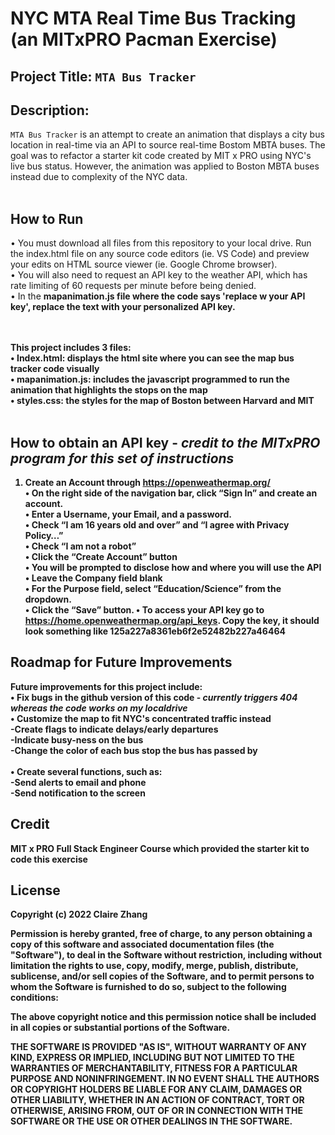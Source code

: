 # NYC MTA Real Time Bus Tracking  (an MITxPRO Pacman Exercise)
## Project Title: ``MTA Bus Tracker``
## Description: 
``MTA Bus Tracker`` is an attempt to create an animation that displays a city bus location in real-time via an API to source real-time Bostom MBTA buses. The goal was to refactor a starter kit code created by MIT x PRO using NYC's live bus status. However, the animation was applied to Boston MBTA buses instead due to complexity of the NYC data.
 <br> </br>
## How to Run
•	You must download all files from this repository to your local drive. Run the index.html file on any source code editors (ie. VS Code) and preview your edits on HTML source viewer (ie. Google Chrome browser). <br>
•	You will also need to request an API key to the weather API, which has rate limiting of 60 requests per minute before being denied. <br>
•	In the <b>mapanimation.js<b> file where the code says 'replace w your API key', replace the text with your personalized API key.<br>
 

<br> </br>
This project includes 3 files: <br> 
•	<b>Index.html</b>: displays the html site where you can see the map bus tracker code visually <br>
•	<b>mapanimation.js</b>: includes the javascript programmed to run the animation that highlights the stops on the map <br>
•	<b>styles.css</b>: the styles for the map of Boston between Harvard and MIT <br>
 <br>

## How to obtain an API key - _credit to the MITxPRO program for this set of instructions_
1. Create an Account through https://openweathermap.org/ <br>
•	On the right side of the navigation bar, click “Sign In” and create an account. <br>
•	Enter a Username, your Email, and a password.  <br>
•	Check “I am 16 years old and over” and “I agree with Privacy Policy…” <br>
•	Check “I am not a robot” <br>
•	Click the “Create Account” button <br>
•	You will be prompted to disclose how and where you will use the API <br>
•	Leave the Company field blank <br>
•	For the Purpose field, select “Education/Science” from the dropdown. <br>
•	Click the “Save” button.
•	To access your API key go to https://home.openweathermap.org/api_keys. Copy the key, it should look something like 125a227a8361eb6f2e52482b227a46464

## Roadmap for Future Improvements
Future improvements for this project include: <br>
•	Fix bugs in the github version of this code - _currently triggers 404 whereas the code works on my localdrive_ <br>
•	Customize the map to fit NYC's concentrated traffic instead <br>
  -Create flags to indicate delays/early departures <br>
  -Indicate busy-ness on the bus  <br>
  -Change the color of each bus stop the bus has passed by <br><br>
•	Create several functions, such as: <br>
  -Send alerts to email and phone <br>
  -Send notification to the screen <br>
  
## Credit
MIT x PRO Full Stack Engineer Course which provided the starter kit to code this exercise

## License
Copyright (c) 2022 Claire Zhang

Permission is hereby granted, free of charge, to any person obtaining a copy
of this software and associated documentation files (the "Software"), to deal
in the Software without restriction, including without limitation the rights
to use, copy, modify, merge, publish, distribute, sublicense, and/or sell
copies of the Software, and to permit persons to whom the Software is
furnished to do so, subject to the following conditions:

The above copyright notice and this permission notice shall be included in all
copies or substantial portions of the Software.

THE SOFTWARE IS PROVIDED "AS IS", WITHOUT WARRANTY OF ANY KIND, EXPRESS OR
IMPLIED, INCLUDING BUT NOT LIMITED TO THE WARRANTIES OF MERCHANTABILITY,
FITNESS FOR A PARTICULAR PURPOSE AND NONINFRINGEMENT. IN NO EVENT SHALL THE
AUTHORS OR COPYRIGHT HOLDERS BE LIABLE FOR ANY CLAIM, DAMAGES OR OTHER
LIABILITY, WHETHER IN AN ACTION OF CONTRACT, TORT OR OTHERWISE, ARISING FROM,
OUT OF OR IN CONNECTION WITH THE SOFTWARE OR THE USE OR OTHER DEALINGS IN THE
SOFTWARE.

